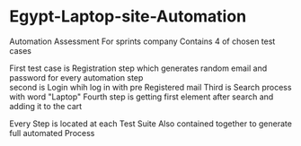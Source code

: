 # Egypt-Laptop-site-Automation
Automation Assessment For sprints company
Contains 4 of chosen test cases 

First test case is Registration step which generates random email and password for every automation step  
second is Login whih log in with pre Registered mail 
Third is Search process with word "Laptop"
Fourth step is getting first element after search and adding it to the cart 

Every Step is located at each Test Suite Also contained together to generate full automated Process
